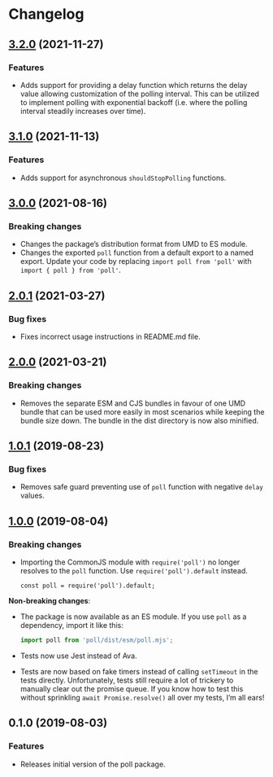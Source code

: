 # Changelog

## [3.2.0](https://github.com/kleinfreund/poll/compare/v3.1.0...v3.2.0) (2021-11-27)

### Features

- Adds support for providing a delay function which returns the delay value allowing customization of the polling interval. This can be utilized to implement polling with exponential backoff (i.e. where the polling interval steadily increases over time).

## [3.1.0](https://github.com/kleinfreund/poll/compare/v3.0.0...v3.1.0) (2021-11-13)

### Features

- Adds support for asynchronous `shouldStopPolling` functions.

## [3.0.0](https://github.com/kleinfreund/poll/compare/v2.0.1...v3.0.0) (2021-08-16)

### Breaking changes

- Changes the package’s distribution format from UMD to ES module.
- Changes the exported `poll` function from a default export to a named export. Update your code by replacing `import poll from 'poll'` with `import { poll } from 'poll'`.

## [2.0.1](https://github.com/kleinfreund/poll/compare/v2.0.0...v2.0.1) (2021-03-27)

### Bug fixes

- Fixes incorrect usage instructions in README.md file.

## [2.0.0](https://github.com/kleinfreund/poll/compare/v1.0.1...v2.0.0) (2021-03-21)

### Breaking changes

- Removes the separate ESM and CJS bundles in favour of one UMD bundle that can be used more easily in most scenarios while keeping the bundle size down. The bundle in the dist directory is now also minified.

## [1.0.1](https://github.com/kleinfreund/poll/compare/v1.0.0...v1.0.1) (2019-08-23)

### Bug fixes

- Removes safe guard preventing use of `poll` function with negative `delay` values.

## [1.0.0](https://github.com/kleinfreund/poll/compare/v0.1.0...v1.0.0) (2019-08-04)

### Breaking changes

- Importing the CommonJS module with `require('poll')` no longer resolves to the `poll` function. Use `require('poll').default` instead.

  ```node
  const poll = require('poll').default;
  ```

**Non-breaking changes**:

- The package is now available as an ES module. If you use `poll` as a dependency, import it like this:

  ```js
  import poll from 'poll/dist/esm/poll.mjs';
  ```

- Tests now use Jest instead of Ava.
- Tests are now based on fake timers instead of calling `setTimeout` in the tests directly. Unfortunately, tests still require a lot of trickery to manually clear out the promise queue. If you know how to test this without sprinkling `await Promise.resolve()` all over my tests, I’m all ears!

## 0.1.0 (2019-08-03)

### Features

- Releases initial version of the poll package.
